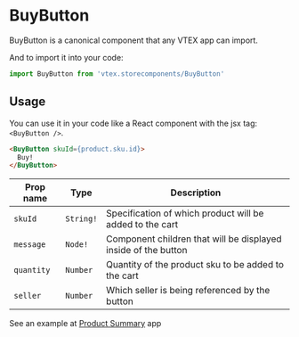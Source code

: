# BuyButton
BuyButton is a canonical component that any VTEX app can import.

And to import it into your code: 
```js
import BuyButton from 'vtex.storecomponents/BuyButton'
```

## Usage
You can use it in your code like a React component with the jsx tag: `<BuyButton />`. 
```html
<BuyButton skuId={product.sku.id}> 
  Buy!
</BuyButton>
```

| Prop name          | Type       | Description                                                                 |
| ------------------ | ---------- | --------------------------------------------------------------------------- |
| `skuId`            | `String!`  | Specification of which product will be added to the cart                    |
| `message`          | `Node!`    | Component children that will be displayed inside of the button              |
| `quantity`         | `Number`   | Quantity of the product sku to be added to the cart                         |
| `seller`           | `Number`   | Which seller is being referenced by the button                              |

See an example at [Product Summary](https://github.com/vtex-apps/product-summary/blob/master/react/ProductSummary.js#L104) app

